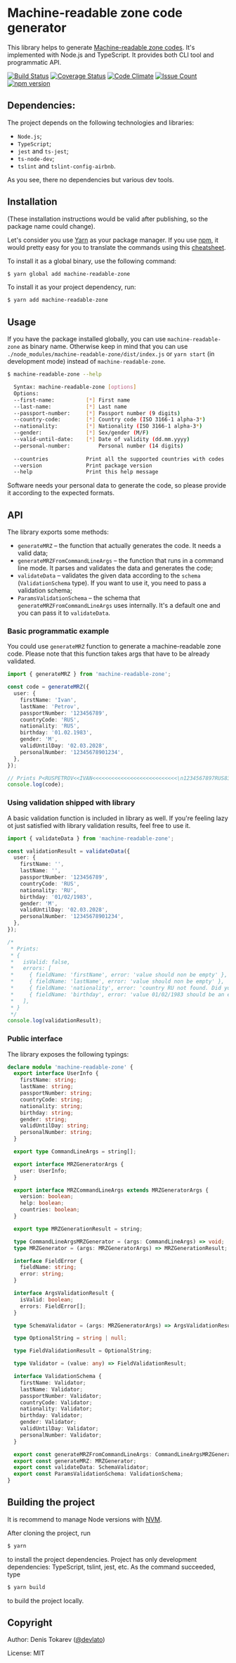 # Machine-readable zone code generator

This library helps to generate [Machine-readable zone codes](https://en.wikipedia.org/wiki/Machine-readable_passport). 
It's implemented with Node.js and TypeScript. It provides both CLI tool and programmatic API.

[![Build Status](https://travis-ci.org/devlato/machine-readable-zone.svg?branch=master)](https://travis-ci.org/devlato/machine-readable-zone)
[![Coverage Status](https://coveralls.io/repos/github/devlato/machine-readable-zone/badge.svg?branch=master)](https://coveralls.io/github/devlato/machine-readable-zone?branch=master)
[![Code Climate](https://codeclimate.com/github/devlato/machine-readable-zone/badges/gpa.svg)](https://codeclimate.com/github/devlato/machine-readable-zone)
[![Issue Count](https://codeclimate.com/github/devlato/machine-readable-zone/badges/issue_count.svg)](https://codeclimate.com/github/devlato/machine-readable-zone)
[![npm version](https://badge.fury.io/js/machine-readable-zone.svg)](https://badge.fury.io/js/machine-readable-zone)


## Dependencies:

The project depends on the following technologies and libraries:
* `Node.js`;
* `TypeScript`;
* `jest` and `ts-jest`;
* `ts-node-dev`;
* `tslint` and `tslint-config-airbnb`.

As you see, there no dependencies but various dev tools.


## Installation

(These installation instructions would be valid after publishing, so the package name could change).

Let's consider you use [Yarn](https://yarnpkg.com/) as your package manager. If you use [npm](https://www.npmjs.com/), 
it would pretty easy for you to translate the commands using 
this [cheatsheet](https://github.com/areai51/yarn-cheatsheet).

To install it as a global binary, use the following command:

```sh
$ yarn global add machine-readable-zone
```

To install it as your project dependency, run:

```sh
$ yarn add machine-readable-zone
```


## Usage

If you have the package installed globally, you can use `machine-readable-zone` as binary name. Otherwise keep 
in mind that you can use `./node_modules/machine-readable-zone/dist/index.js` or `yarn start` (in development mode) 
instead of `machine-readable-zone`.

```sh
$ machine-readable-zone --help

  Syntax: machine-readable-zone [options]
  Options:
  --first-name:          [*] First name
  --last-name:           [*] Last name
  --passport-number:     [*] Passport number (9 digits)
  --country-code:        [*] Country code (ISO 3166-1 alpha-3*)
  --nationality:         [*] Nationality (ISO 3166-1 alpha-3*)
  --gender:              [*] Sex/gender (M/F)
  --valid-until-date:    [*] Date of validity (dd.mm.yyyy)
  --personal-number:         Personal number (14 digits)
  
  --countries            Print all the supported countries with codes
  --version              Print package version
  --help                 Print this help message
```

Software needs your personal data to generate the code, so please provide it according to the expected formats.


## API

The library exports some methods:
* `generateMRZ` – the function that actually generates the code. It needs a valid data;
* `generateMRZFromCommandLineArgs` – the function that runs in a command line mode. 
  It parses and validates the data and generates the code;
* `validateData` – validates the given data according to the `schema` (`ValidationSchema` type). 
  If you want to use it, you need to pass a validation schema;
* `ParamsValidationSchema` – the schema that `generateMRZFromCommandLineArgs` uses internally. 
  It's a default one and you can pass it to `validateData`.
  
### Basic programmatic example

You could use `generateMRZ` function to generate a machine-readable zone code. 
Please note that this function takes args that have to be already validated.

```typescript
import { generateMRZ } from 'machine-readable-zone';

const code = generateMRZ({
  user: {
    firstName: 'Ivan',
    lastName: 'Petrov',
    passportNumber: '123456789',
    countryCode: 'RUS',
    nationality: 'RUS',
    birthday: '01.02.1983',
    gender: 'M',
    validUntilDay: '02.03.2028',
    personalNumber: '12345678901234',
  },
});

// Prints P<RUSPETROV<<IVAN<<<<<<<<<<<<<<<<<<<<<<<<<<<\n1234567897RUS8302010M28030211234567890123454
console.log(code);
```

### Using validation shipped with library

A basic validation function is included in library as well. If you're feeling lazy ot just satisfied with
library validation results, feel free to use it.

```typescript
import { validateData } from 'machine-readable-zone';

const validationResult = validateData({
  user: {
    firstName: '',
    lastName: '',
    passportNumber: '123456789',
    countryCode: 'RUS',
    nationality: 'RU',
    birthday: '01/02/1983',
    gender: 'M',
    validUntilDay: '02.03.2028',
    personalNumber: '12345678901234',
  },
});

/* 
 * Prints: 
 * { 
 *   isValid: false,
 *   errors: [
 *     { fieldName: 'firstName', error: 'value should non be empty' },
 *     { fieldName: 'lastName', error: 'value should non be empty' },
 *     { fieldName: 'nationality', error: 'country RU not found. Did you mean RUS?' },
 *     { fieldName: 'birthday', error: 'value 01/02/1983 should be an existing date in dd.mm.yyyy format' },
 *   ],
 * }
 */
console.log(validationResult);
```

### Public interface

The library exposes the following typings:

```typescript
declare module 'machine-readable-zone' {
  export interface UserInfo {
    firstName: string;
    lastName: string;
    passportNumber: string;
    countryCode: string;
    nationality: string;
    birthday: string;
    gender: string;
    validUntilDay: string;
    personalNumber: string;
  }

  export type CommandLineArgs = string[];

  export interface MRZGeneratorArgs {
    user: UserInfo;
  }

  export interface MRZCommandLineArgs extends MRZGeneratorArgs {
    version: boolean;
    help: boolean;
    countries: boolean;
  }

  export type MRZGenerationResult = string;

  type CommandLineArgsMRZGenerator = (args: CommandLineArgs) => void;
  type MRZGenerator = (args: MRZGeneratorArgs) => MRZGenerationResult;

  interface FieldError {
    fieldName: string;
    error: string;
  }

  interface ArgsValidationResult {
    isValid: boolean;
    errors: FieldError[];
  }

  type SchemaValidator = (args: MRZGeneratorArgs) => ArgsValidationResult;

  type OptionalString = string | null;

  type FieldValidationResult = OptionalString;

  type Validator = (value: any) => FieldValidationResult;

  interface ValidationSchema {
    firstName: Validator;
    lastName: Validator;
    passportNumber: Validator;
    countryCode: Validator;
    nationality: Validator;
    birthday: Validator;
    gender: Validator;
    validUntilDay: Validator;
    personalNumber: Validator;
  }

  export const generateMRZFromCommandLineArgs: CommandLineArgsMRZGenerator;
  export const generateMRZ: MRZGenerator;
  export const validateData: SchemaValidator;
  export const ParamsValidationSchema: ValidationSchema;
}
```


## Building the project

It is recommend to manage Node versions with [NVM](https://github.com/creationix/nvm).

After cloning the project, run

```sh
$ yarn
``` 

to install the project dependencies. Project has only development dependencies: TypeScript, tslint, jest, etc.
As the command succeeded, type

```sh
$ yarn build
```

to build the project locally.
 

## Copyright

Author: Denis Tokarev ([@devlato](https://github.com/devlato))

License: MIT
